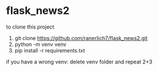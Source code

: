 # flask_news2
to clone this project
1. git clone https://github.com/ranerlich7/flask_news2.git
2. python -m venv venv
3. pip install -r requirements.txt

if you have a wrong venv:
delete venv folder and repeat 2+3
